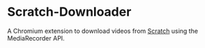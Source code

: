 # Scratch-Downloader
A Chromium extension to download videos from [Scratch](scratch.mit.edu) using the MediaRecorder API.
